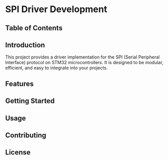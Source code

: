
# SPI Driver Development

## Table of Contents

<!-- - [Introduction](#introduction)

- [Features](#features)

- [Getting Started](#getting-started)

- [Usage](#usage)

- [Contributing](#contributing)

- [License](#license) -->

  

## Introduction

This project provides a driver implementation for the SPI (Serial Peripheral Interface) protocol on STM32 microcontrollers. It is designed to be modular, efficient, and easy to integrate into your projects.

 

## Features


  

## Getting Started


  

## Usage


  

## Contributing


  

## License

